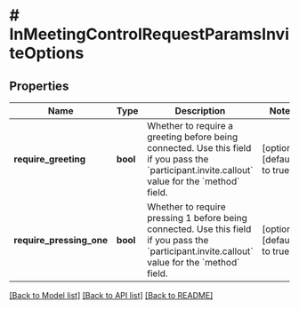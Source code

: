 # # InMeetingControlRequestParamsInviteOptions

## Properties

Name | Type | Description | Notes
------------ | ------------- | ------------- | -------------
**require_greeting** | **bool** | Whether to require a greeting before being connected. Use this field if you pass the &#x60;participant.invite.callout&#x60; value for the &#x60;method&#x60; field. | [optional] [default to true]
**require_pressing_one** | **bool** | Whether to require pressing 1 before being connected. Use this field if you pass the &#x60;participant.invite.callout&#x60; value for the &#x60;method&#x60; field. | [optional] [default to true]

[[Back to Model list]](../../README.md#models) [[Back to API list]](../../README.md#endpoints) [[Back to README]](../../README.md)
